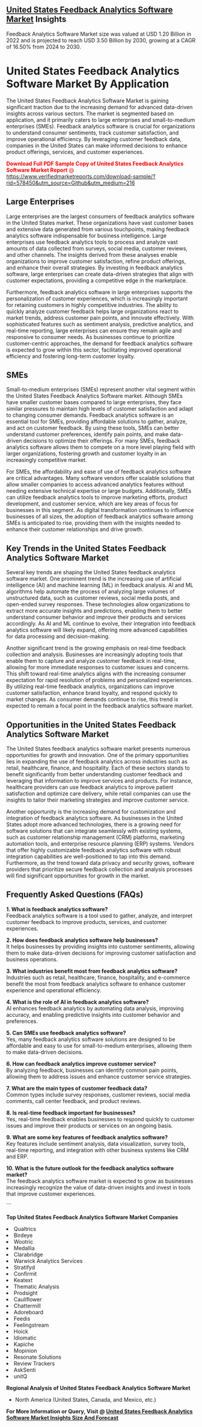 <h2><a href="https://www.verifiedmarketreports.com/download-sample/?rid=578450&amp;utm_source=Github&amp;utm_medium=216" target="_blank">United States Feedback Analytics Software Market</a> Insights</h2><p>Feedback Analytics Software Market size was valued at USD 1.20 Billion in 2022 and is projected to reach USD 3.50 Billion by 2030, growing at a CAGR of 16.50% from 2024 to 2030.</p><p><h1>United States Feedback Analytics Software Market By Application</h1><p>The United States Feedback Analytics Software Market is gaining significant traction due to the increasing demand for advanced data-driven insights across various sectors. The market is segmented based on application, and it primarily caters to large enterprises and small-to-medium enterprises (SMEs). Feedback analytics software is crucial for organizations to understand consumer sentiments, track customer satisfaction, and improve operational efficiency. By leveraging customer feedback data, companies in the United States can make informed decisions to enhance product offerings, services, and customer experiences. <p><span class=""><span style="color: #ff0000;"><strong>Download Full PDF Sample Copy of United States Feedback Analytics Software Market Report</strong> @ </span><a href="https://www.verifiedmarketreports.com/download-sample/?rid=578450&amp;utm_source=Github&amp;utm_medium=216" target="_blank">https://www.verifiedmarketreports.com/download-sample/?rid=578450&amp;utm_source=Github&amp;utm_medium=216</a></span></p></p><h2>Large Enterprises</h2><p>Large enterprises are the largest consumers of feedback analytics software in the United States market. These organizations have vast customer bases and extensive data generated from various touchpoints, making feedback analytics software indispensable for business intelligence. Large enterprises use feedback analytics tools to process and analyze vast amounts of data collected from surveys, social media, customer reviews, and other channels. The insights derived from these analyses enable organizations to improve customer satisfaction, refine product offerings, and enhance their overall strategies. By investing in feedback analytics software, large enterprises can create data-driven strategies that align with customer expectations, providing a competitive edge in the marketplace.</p><p>Furthermore, feedback analytics software in large enterprises supports the personalization of customer experiences, which is increasingly important for retaining customers in highly competitive industries. The ability to quickly analyze customer feedback helps large organizations react to market trends, address customer pain points, and innovate effectively. With sophisticated features such as sentiment analysis, predictive analytics, and real-time reporting, large enterprises can ensure they remain agile and responsive to consumer needs. As businesses continue to prioritize customer-centric approaches, the demand for feedback analytics software is expected to grow within this sector, facilitating improved operational efficiency and fostering long-term customer loyalty.</p><h2>SMEs</h2><p>Small-to-medium enterprises (SMEs) represent another vital segment within the United States Feedback Analytics Software market. Although SMEs have smaller customer bases compared to large enterprises, they face similar pressures to maintain high levels of customer satisfaction and adapt to changing consumer demands. Feedback analytics software is an essential tool for SMEs, providing affordable solutions to gather, analyze, and act on customer feedback. By using these tools, SMEs can better understand customer preferences, identify pain points, and make data-driven decisions to optimize their offerings. For many SMEs, feedback analytics software allows them to compete on a more level playing field with larger organizations, fostering growth and customer loyalty in an increasingly competitive market.</p><p>For SMEs, the affordability and ease of use of feedback analytics software are critical advantages. Many software vendors offer scalable solutions that allow smaller companies to access advanced analytics features without needing extensive technical expertise or large budgets. Additionally, SMEs can utilize feedback analytics tools to improve marketing efforts, product development, and customer service, which are key areas of focus for businesses in this segment. As digital transformation continues to influence businesses of all sizes, the adoption of feedback analytics software among SMEs is anticipated to rise, providing them with the insights needed to enhance their customer relationships and drive growth.</p><h2>Key Trends in the United States Feedback Analytics Software Market</h2><p>Several key trends are shaping the United States feedback analytics software market. One prominent trend is the increasing use of artificial intelligence (AI) and machine learning (ML) in feedback analysis. AI and ML algorithms help automate the process of analyzing large volumes of unstructured data, such as customer reviews, social media posts, and open-ended survey responses. These technologies allow organizations to extract more accurate insights and predictions, enabling them to better understand consumer behavior and improve their products and services accordingly. As AI and ML continue to evolve, their integration into feedback analytics software will likely expand, offering more advanced capabilities for data processing and decision-making.</p><p>Another significant trend is the growing emphasis on real-time feedback collection and analysis. Businesses are increasingly adopting tools that enable them to capture and analyze customer feedback in real-time, allowing for more immediate responses to customer issues and concerns. This shift toward real-time analytics aligns with the increasing consumer expectation for rapid resolution of problems and personalized experiences. By utilizing real-time feedback analytics, organizations can improve customer satisfaction, enhance brand loyalty, and respond quickly to market changes. As consumer demands continue to rise, this trend is expected to remain a focal point in the feedback analytics software market.</p><h2>Opportunities in the United States Feedback Analytics Software Market</h2><p>The United States feedback analytics software market presents numerous opportunities for growth and innovation. One of the primary opportunities lies in expanding the use of feedback analytics across industries such as retail, healthcare, finance, and hospitality. Each of these sectors stands to benefit significantly from better understanding customer feedback and leveraging that information to improve services and products. For instance, healthcare providers can use feedback analytics to improve patient satisfaction and optimize care delivery, while retail companies can use the insights to tailor their marketing strategies and improve customer service.</p><p>Another opportunity is the increasing demand for customization and integration of feedback analytics software. As businesses in the United States adopt more advanced technologies, there is a growing need for software solutions that can integrate seamlessly with existing systems, such as customer relationship management (CRM) platforms, marketing automation tools, and enterprise resource planning (ERP) systems. Vendors that offer highly customizable feedback analytics software with robust integration capabilities are well-positioned to tap into this demand. Furthermore, as the trend toward data privacy and security grows, software providers that prioritize secure feedback collection and analysis processes will find significant opportunities for growth in the market.</p><h2>Frequently Asked Questions (FAQs)</h2><p><strong>1. What is feedback analytics software?</strong><br>Feedback analytics software is a tool used to gather, analyze, and interpret customer feedback to improve products, services, and customer experiences.</p><p><strong>2. How does feedback analytics software help businesses?</strong><br>It helps businesses by providing insights into customer sentiments, allowing them to make data-driven decisions for improving customer satisfaction and business operations.</p><p><strong>3. What industries benefit most from feedback analytics software?</strong><br>Industries such as retail, healthcare, finance, hospitality, and e-commerce benefit the most from feedback analytics software to enhance customer experience and operational efficiency.</p><p><strong>4. What is the role of AI in feedback analytics software?</strong><br>AI enhances feedback analytics by automating data analysis, improving accuracy, and enabling predictive insights into customer behavior and preferences.</p><p><strong>5. Can SMEs use feedback analytics software?</strong><br>Yes, many feedback analytics software solutions are designed to be affordable and easy to use for small-to-medium enterprises, allowing them to make data-driven decisions.</p><p><strong>6. How can feedback analytics improve customer service?</strong><br>By analyzing feedback, businesses can identify common pain points, allowing them to address issues and enhance customer service strategies.</p><p><strong>7. What are the main types of customer feedback data?</strong><br>Common types include survey responses, customer reviews, social media comments, call center feedback, and product reviews.</p><p><strong>8. Is real-time feedback important for businesses?</strong><br>Yes, real-time feedback enables businesses to respond quickly to customer issues and improve their products or services on an ongoing basis.</p><p><strong>9. What are some key features of feedback analytics software?</strong><br>Key features include sentiment analysis, data visualization, survey tools, real-time reporting, and integration with other business systems like CRM and ERP.</p><p><strong>10. What is the future outlook for the feedback analytics software market?</strong><br>The feedback analytics software market is expected to grow as businesses increasingly recognize the value of data-driven insights and invest in tools that improve customer experiences.</p>```</p><p><strong>Top United States Feedback Analytics Software Market Companies</strong></p><div data-test-id=""><p><li>Qualtrics</li><li> Birdeye</li><li> Wootric</li><li> Medallia</li><li> Clarabridge</li><li> Warwick Analytics Services</li><li> Stratifyd</li><li> Confirmit</li><li> Keatext</li><li> Thematic Analysis</li><li> Prodsight</li><li> Cauliflower</li><li> Chattermill</li><li> Adoreboard</li><li> Feedis</li><li> Feelingstream</li><li> Hoick</li><li> Idiomatic</li><li> Kapiche</li><li> Mopinion</li><li> Resonate Solutions</li><li> Review Trackers</li><li> AskSenti</li><li> unitQ</li></p><div><strong>Regional Analysis of&nbsp;United States Feedback Analytics Software Market</strong></div><ul><li dir="ltr"><p dir="ltr">North America&nbsp;(United States, Canada, and Mexico, etc.)</p></li></ul><p><strong>For More Information or Query, Visit @&nbsp;</strong><strong><a href="https://www.verifiedmarketreports.com/product/feedback-analytics-software-market/?utm_source=Github&amp;utm_medium=216" target="_blank">United States Feedback Analytics Software Market Insights Size And Forecast</a></strong></p></div>

